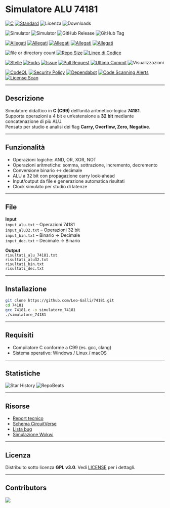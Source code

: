 # Simulatore ALU 74181

[![C](https://img.shields.io/badge/Linguaggio-C-blue.svg?logo=c&logoColor=white)](https://en.wikipedia.org/wiki/C_(programming_language))
[![Standard](https://img.shields.io/badge/Standard-C99-orange.svg)](https://en.wikipedia.org/wiki/C99)
![Licenza](https://img.shields.io/github/license/Leo-Galli/74181)
![Downloads](https://img.shields.io/github/downloads/Leo-Galli/74181/total)

![Simulator](https://img.shields.io/badge/Simulatore-74181-blue)
![Simulator](https://img.shields.io/badge/Simulatore-74198-blue)
![GitHub Release](https://img.shields.io/github/v/release/Leo-Galli/74181)
![GitHub Tag](https://img.shields.io/github/v/tag/Leo-Galli/74181)

[![Allegati](https://img.shields.io/badge/Allegato-Report_Tecnico-yellow)](https://docs.google.com/document/d/1t80KM4RDQKBMuIQoPLAFnJRQeKX5ISx1Id5GahRIR-E/edit?usp=sharing)
[![Allegati](https://img.shields.io/badge/Allegato-Circuito_Logico-yellow)](https://circuitverse.org/users/311719/projects/alu-74181-final)
[![Allegati](https://img.shields.io/badge/Allegato-Licenza-yellow)](https://github.com/Leo-Galli/74181/blob/main/LICENSE)
[![Allegati](https://img.shields.io/badge/Allegato-Codice_di_Condotta-yellow)](https://github.com/Leo-Galli/74181/blob/main/CODE_OF_CONDUCT.md)
[![Allegati](https://img.shields.io/badge/Allegato-Wiki-yellow)](https://github.com/Leo-Galli/74181/wiki)

![file or directory count](https://img.shields.io/github/directory-file-count/Leo-Galli/74181)
[![Repo Size](https://img.shields.io/github/repo-size/Leo-Galli/74181)](https://github.com/Leo-Galli/74181)
[![Linee di Codice](https://tokei.rs/b1/github/Leo-Galli/74181)](https://github.com/Leo-Galli/74181)

[![Stelle](https://img.shields.io/github/stars/Leo-Galli/74181?style=flat)](https://github.com/Leo-Galli/74181/stargazers)
[![Forks](https://img.shields.io/github/forks/Leo-Galli/74181?style=flat)](https://github.com/Leo-Galli/74181/network/members)
[![Issue](https://img.shields.io/github/issues/Leo-Galli/74181)](https://github.com/Leo-Galli/74181/issues)
[![Pull Request](https://img.shields.io/github/issues-pr/Leo-Galli/74181)](https://github.com/Leo-Galli/74181/pulls)
[![Ultimo Commit](https://img.shields.io/github/last-commit/Leo-Galli/74181)](https://github.com/Leo-Galli/74181/commits/main)
![Visualizzazioni](https://komarev.com/ghpvc/?username=Leo-Galli-74181&label=Visualizzazioni+Repository&color=blueviolet&style=flat)

[![CodeQL](https://github.com/Leo-Galli/74181/actions/workflows/c-cpp.yml/badge.svg)](https://github.com/Leo-Galli/74181/actions/workflows/github-code-scanning/codeql)
[![Security Policy](https://img.shields.io/badge/Security-Policy-blueviolet)](https://github.com/Leo-Galli/74181/security/policy)
[![Dependabot](https://img.shields.io/badge/Dependabot-Enabled-success)](https://github.com/Leo-Galli/74181/network/updates)
[![Code Scanning Alerts](https://img.shields.io/badge/CodeQL-Alerts-orange)](https://github.com/Leo-Galli/74181/security/code-scanning)
[![License Scan](https://img.shields.io/badge/License-Scan-green)](https://github.com/Leo-Galli/74181/blob/main/LICENSE)

---

## Descrizione

Simulatore didattico in **C (C99)** dell’unità aritmetico-logica **74181**.  
Supporta operazioni a 4 bit e un’estensione a **32 bit** mediante concatenazione di più ALU.  
Pensato per studio e analisi dei flag **Carry, Overflow, Zero, Negative**.

---

## Funzionalità

- Operazioni logiche: AND, OR, XOR, NOT  
- Operazioni aritmetiche: somma, sottrazione, incremento, decremento  
- Conversione binario ↔ decimale  
- ALU a 32 bit con propagazione carry look-ahead  
- Input/output da file e generazione automatica risultati  
- Clock simulato per studio di latenze  

---

## File

**Input**  
`input_alu.txt` – Operazioni 74181  
`input_alu32.txt` – Operazioni 32 bit  
`input_bin.txt` – Binario → Decimale  
`input_dec.txt` – Decimale → Binario  

**Output**  
`risultati_alu_74181.txt`  
`risultati_alu32.txt`  
`risultati_bin.txt`  
`risultati_dec.txt`  

---

## Installazione

```bash
git clone https://github.com/Leo-Galli/74181.git
cd 74181
gcc 74181.c -o simulatore_74181
./simulatore_74181
````

---

## Requisiti

* Compilatore C conforme a C99 (es. gcc, clang)
* Sistema operativo: Windows / Linux / macOS

---

## Statistiche

![Star History](https://api.star-history.com/svg?repos=Leo-Galli/74181\&type=Date)
![RepoBeats](https://repobeats.axiom.co/api/embed/a576eab04e8ea577550bfb4dd32de862737655ab.svg)

---

## Risorse

* [Report tecnico](https://docs.google.com/document/d/1t80KM4RDQKBMuIQoPLAFnJRQeKX5ISx1Id5GahRIR-E/edit?usp=sharing)
* [Schema CircuitVerse](https://circuitverse.org/users/311719/projects/alu-74181-final)
* [Lista bug](https://github.com/Leo-Galli/74181/blob/main/bugs.txt)
* [Simulazione Wokwi](https://wokwi.com/projects/439836726113417217)

---

## Licenza

Distribuito sotto licenza **GPL v3.0**.
Vedi [LICENSE](LICENSE) per i dettagli.

---

## Contributors

<a href="https://github.com/Leo-Galli/74181/graphs/contributors">
  <img src="https://contrib.rocks/image?repo=Leo-Galli/74181" />
</a>
